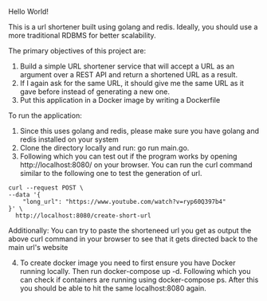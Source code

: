 Hello World!

This is a url shortener built using golang and redis.
Ideally, you should use a more traditional RDBMS for better scalability.

The primary objectives of this project are:

1. Build a simple URL shortener service that will accept a URL as an argument over a REST API and
return a shortened URL as a result.
3. If I again ask for the same URL, it should give me the same URL as it gave before instead of
generating a new one.
4. Put this application in a Docker image by writing a Dockerfile

To run the application:
1. Since this uses golang and redis, please make sure you have golang and redis installed on your system
2. Clone the directory locally and run: go run main.go. 
3. Following which you can test out if the program works by opening http://localhost:8080/ on your browser. You can run the curl command similar to the following one to test the generation of url. 

```
curl --request POST \
--data '{
    "long_url": "https://www.youtube.com/watch?v=ryp60Q397b4"
}' \
  http://localhost:8080/create-short-url

```

Additionally: You can try to paste the shorteneed url you get as output the above curl command in your browser to see that it gets directed back to the main url's website

4. To create docker image you need to first ensure you have Docker running locally. Then run docker-compose up -d. Following which you can check if containers are running using docker-compose ps.
After this you should be able to hit the same localhost:8080 again.